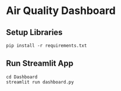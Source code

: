 # **Air Quality Dashboard**

## Setup Libraries
```
pip install -r requirements.txt
```
## Run Streamlit App
```
cd Dashboard
streamlit run dashboard.py
```
